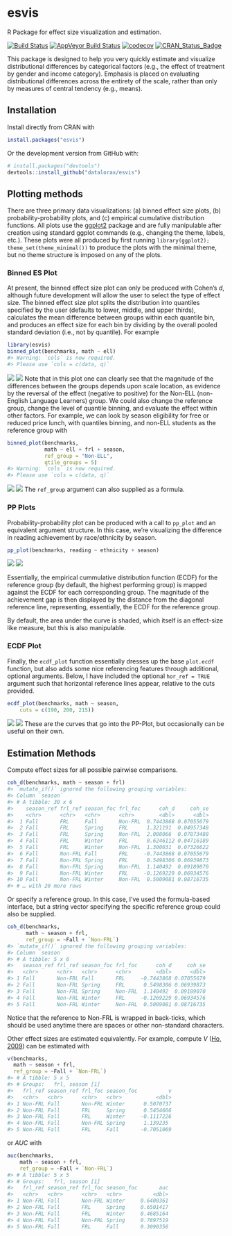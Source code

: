 
<!-- README.md is generated from README.Rmd. Please edit that file -->

# esvis

R Package for effect size visualization and estimation.

[![Build
Status](https://travis-ci.org/datalorax/esvis.svg?branch=master)](https://travis-ci.org/datalorax/esvis)
[![AppVeyor Build
Status](https://ci.appveyor.com/api/projects/status/github/datalorax/esvis?branch=master&svg=true)](https://ci.appveyor.com/project/datalorax/esvis)
[![codecov](https://codecov.io/gh/datalorax/esvis/branch/master/graph/badge.svg)](https://codecov.io/gh/datalorax/esvis)
[![CRAN\_Status\_Badge](http://www.r-pkg.org/badges/version/esvis)](https://cran.r-project.org/package=esvis)

This package is designed to help you very quickly estimate and visualize
distributional differences by categorical factors (e.g., the effect of
treatment by gender and income category). Emphasis is placed on
evaluating distributional differences across the entirety of the scale,
rather than only by measures of central tendency (e.g., means).

## Installation

Install directly from CRAN with

``` r
install.packages("esvis")
```

Or the development version from GitHub with:

``` r
# install.packages("devtools")
devtools::install_github("datalorax/esvis")
```

## Plotting methods

There are three primary data visualizations: (a) binned effect size
plots, (b) probability-probability plots, and (c) empirical cumulative
distribution functions. All plots use the
[ggplot2](http://ggplot2.tidyverse.org) package and are fully
manipulable after creation using standard ggplot commands (e.g.,
changing the theme, labels, etc.). These plots were all produced by
first running `library(ggplot2); theme_set(theme_minimal())` to produce
the plots with the minimal theme, but no theme structure is imposed on
any of the plots.

### Binned ES Plot

At present, the binned effect size plot can only be produced with
Cohen’s *d*, although future development will allow the user to select
the type of effect size. The binned effect size plot splits the
distribution into quantiles specified by the user (defaults to lower,
middle, and upper thirds), calculates the mean difference between groups
within each quantile bin, and produces an effect size for each bin by
dividing by the overall pooled standard deviation (i.e., not by
quantile). For example

``` r
library(esvis)
binned_plot(benchmarks, math ~ ell)
#> Warning: `cols` is now required.
#> Please use `cols = c(data, q)`
```

![](README-binned_plot1-1.png)<!-- -->
![](https://github.com/datalorax/esvis/raw/master/docs/README-binned_plot1-1.png)
Note that in this plot one can clearly see that the magnitude of the
differences between the groups depends upon scale location, as evidence
by the reversal of the effect (negative to positive) for the Non-ELL
(non-English Language Learners) group. We could also change the
reference group, change the level of quantile binning, and evaluate the
effect within other factors. For example, we can look by season
eligibility for free or reduced price lunch, with quantiles binning, and
non-ELL students as the reference group with

``` r
binned_plot(benchmarks, 
            math ~ ell + frl + season, 
            ref_group = "Non-ELL",
            qtile_groups = 5)
#> Warning: `cols` is now required.
#> Please use `cols = c(data, q)`
```

![](README-binned_plot2-1.png)<!-- -->
![](https://github.com/datalorax/esvis/raw/master/docs/README-binned_plot2-1.png)
The `ref_group` argument can also supplied as a formula.

### PP Plots

Probability-probability plot can be produced with a call to `pp_plot`
and an equivalent argument structure. In this case, we’re visualizing
the difference in reading achievement by race/ethnicity by season.

``` r
pp_plot(benchmarks, reading ~ ethnicity + season)
```

![](README-pp_plot1-1.png)<!-- -->
![](https://github.com/datalorax/esvis/raw/master/docs/README-pp_plot1-1.png)

Essentially, the empirical cummulative distribution function (ECDF) for
the reference group (by default, the highest performing group) is mapped
against the ECDF for each corresponding group. The magnitude of the
achievement gap is then displayed by the distance from the diagonal
reference line, representing, essentially, the ECDF for the reference
group.

By default, the area under the curve is shaded, which itself is an
effect-size like measure, but this is also manipulable.

### ECDF Plot

Finally, the `ecdf_plot` function essentially dresses up the base
`plot.ecdf` function, but also adds some nice referencing features
through additional, optional arguments. Below, I have included the
optional `hor_ref = TRUE` argument such that horizontal reference lines
appear, relative to the cuts provided.

``` r
ecdf_plot(benchmarks, math ~ season, 
    cuts = c(190, 200, 215))
```

![](README-ecdf_plot-1.png)<!-- -->
![](https://github.com/datalorax/esvis/raw/master/docs/README-ecdf_plot-1.png)
These are the curves that go into the PP-Plot, but occasionally can be
useful on their own.

## Estimation Methods

Compute effect sizes for all possible pairwise comparisons.

``` r
coh_d(benchmarks, math ~ season + frl)
#> `mutate_if()` ignored the following grouping variables:
#> Column `season`
#> # A tibble: 30 x 6
#>    season_ref frl_ref season_foc frl_foc      coh_d     coh_se
#>    <chr>      <chr>   <chr>      <chr>        <dbl>      <dbl>
#>  1 Fall       FRL     Fall       Non-FRL  0.7443868 0.07055679
#>  2 Fall       FRL     Spring     FRL      1.321191  0.04957348
#>  3 Fall       FRL     Spring     Non-FRL  2.008066  0.07873488
#>  4 Fall       FRL     Winter     FRL      0.6246112 0.04716189
#>  5 Fall       FRL     Winter     Non-FRL  1.300031  0.07326622
#>  6 Fall       Non-FRL Fall       FRL     -0.7443868 0.07055679
#>  7 Fall       Non-FRL Spring     FRL      0.5498306 0.06939873
#>  8 Fall       Non-FRL Spring     Non-FRL  1.140492  0.09189070
#>  9 Fall       Non-FRL Winter     FRL     -0.1269229 0.06934576
#> 10 Fall       Non-FRL Winter     Non-FRL  0.5009081 0.08716735
#> # … with 20 more rows
```

Or specify a reference group. In this case, I’ve used the formula-based
interface, but a string vector specifying the specific reference group
could also be supplied.

``` r
coh_d(benchmarks, 
      math ~ season + frl, 
      ref_group = ~Fall + `Non-FRL`)
#> `mutate_if()` ignored the following grouping variables:
#> Column `season`
#> # A tibble: 5 x 6
#>   season_ref frl_ref season_foc frl_foc      coh_d     coh_se
#>   <chr>      <chr>   <chr>      <chr>        <dbl>      <dbl>
#> 1 Fall       Non-FRL Fall       FRL     -0.7443868 0.07055679
#> 2 Fall       Non-FRL Spring     FRL      0.5498306 0.06939873
#> 3 Fall       Non-FRL Spring     Non-FRL  1.140492  0.09189070
#> 4 Fall       Non-FRL Winter     FRL     -0.1269229 0.06934576
#> 5 Fall       Non-FRL Winter     Non-FRL  0.5009081 0.08716735
```

Notice that the reference to Non-FRL is wrapped in back-ticks, which
should be used anytime there are spaces or other non-standard
characters.

Other effect sizes are estimated equivalently. For example, compute *V*
([Ho, 2009](https://journals.sagepub.com/doi/10.3102/1076998609332755))
can be estimated with

``` r
v(benchmarks, 
  math ~ season + frl, 
  ref_group = ~Fall + `Non-FRL`)
#> # A tibble: 5 x 5
#> # Groups:   frl, season [1]
#>   frl_ref season_ref frl_foc season_foc          v
#>   <chr>   <chr>      <chr>   <chr>           <dbl>
#> 1 Non-FRL Fall       Non-FRL Winter      0.5070737
#> 2 Non-FRL Fall       FRL     Spring      0.5454666
#> 3 Non-FRL Fall       FRL     Winter     -0.1117226
#> 4 Non-FRL Fall       Non-FRL Spring      1.139235 
#> 5 Non-FRL Fall       FRL     Fall       -0.7051069
```

or *AUC* with

``` r
auc(benchmarks, 
    math ~ season + frl, 
    ref_group = ~Fall + `Non-FRL`)
#> # A tibble: 5 x 5
#> # Groups:   frl, season [1]
#>   frl_ref season_ref frl_foc season_foc       auc
#>   <chr>   <chr>      <chr>   <chr>          <dbl>
#> 1 Non-FRL Fall       Non-FRL Winter     0.6400361
#> 2 Non-FRL Fall       FRL     Spring     0.6501417
#> 3 Non-FRL Fall       FRL     Winter     0.4685164
#> 4 Non-FRL Fall       Non-FRL Spring     0.7897519
#> 5 Non-FRL Fall       FRL     Fall       0.3090356
```
